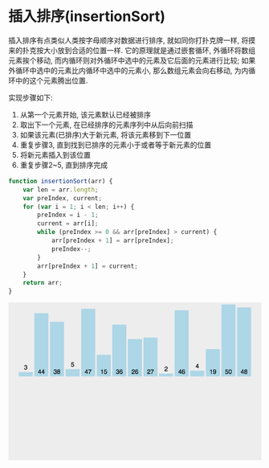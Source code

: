 # 插入排序(insertionSort)

插入排序有点类似人类按字母顺序对数据进行排序, 就如同你打扑克牌一样, 将摸来的扑克按大小放到合适的位置一样. 它的原理就是通过嵌套循环, 外循环将数组元素挨个移动, 而内循环则对外循环中选中的元素及它后面的元素进行比较; 如果外循环中选中的元素比内循环中选中的元素小, 那么数组元素会向右移动, 为内循环中的这个元素腾出位置. 

实现步骤如下:

1. 从第一个元素开始, 该元素默认已经被排序
2. 取出下一个元素, 在已经排序的元素序列中从后向前扫描
3. 如果该元素(已排序)大于新元素, 将该元素移到下一位置
4. 重复步骤3, 直到找到已排序的元素小于或者等于新元素的位置
5. 将新元素插入到该位置
6. 重复步骤2~5, 直到排序完成

``` js
function insertionSort(arr) {
    var len = arr.length;
    var preIndex, current;
    for (var i = 1; i < len; i++) {
        preIndex = i - 1;
        current = arr[i];
        while (preIndex >= 0 && arr[preIndex] > current) {
            arr[preIndex + 1] = arr[preIndex];
            preIndex--;
        }
        arr[preIndex + 1] = current;
    }
    return arr;
}
```

![img](../img/20190222001.gif)


